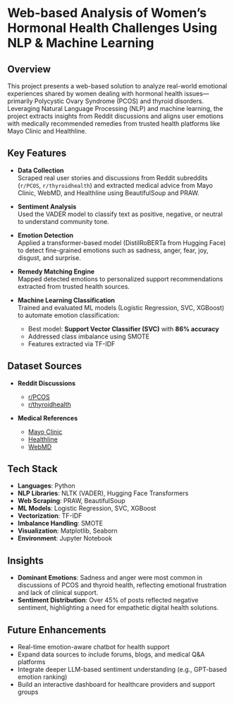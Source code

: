 # Web-based Analysis of Women’s Hormonal Health Challenges Using NLP & Machine Learning

## Overview

This project presents a web-based solution to analyze real-world emotional experiences shared by women dealing with hormonal health issues—primarily Polycystic Ovary Syndrome (PCOS) and thyroid disorders. Leveraging Natural Language Processing (NLP) and machine learning, the project extracts insights from Reddit discussions and aligns user emotions with medically recommended remedies from trusted health platforms like Mayo Clinic and Healthline.

## Key Features

- **Data Collection**  
  Scraped real user stories and discussions from Reddit subreddits (`r/PCOS`, `r/thyroidhealth`) and extracted medical advice from Mayo Clinic, WebMD, and Healthline using BeautifulSoup and PRAW.

- **Sentiment Analysis**  
  Used the VADER model to classify text as positive, negative, or neutral to understand community tone.

- **Emotion Detection**  
  Applied a transformer-based model (DistilRoBERTa from Hugging Face) to detect fine-grained emotions such as sadness, anger, fear, joy, disgust, and surprise.

- **Remedy Matching Engine**  
  Mapped detected emotions to personalized support recommendations extracted from trusted health sources.

- **Machine Learning Classification**  
  Trained and evaluated ML models (Logistic Regression, SVC, XGBoost) to automate emotion classification:
  - Best model: **Support Vector Classifier (SVC)** with **86% accuracy**
  - Addressed class imbalance using SMOTE
  - Features extracted via TF-IDF

## Dataset Sources

- **Reddit Discussions**  
  - [r/PCOS](https://www.reddit.com/r/PCOS)  
  - [r/thyroidhealth](https://www.reddit.com/r/thyroidhealth)

- **Medical References**  
  - [Mayo Clinic](https://www.mayoclinic.org)  
  - [Healthline](https://www.healthline.com)  
  - [WebMD](https://www.webmd.com)

## Tech Stack

- **Languages**: Python  
- **NLP Libraries**: NLTK (VADER), Hugging Face Transformers  
- **Web Scraping**: PRAW, BeautifulSoup  
- **ML Models**: Logistic Regression, SVC, XGBoost  
- **Vectorization**: TF-IDF  
- **Imbalance Handling**: SMOTE  
- **Visualization**: Matplotlib, Seaborn  
- **Environment**: Jupyter Notebook  

## Insights

- **Dominant Emotions**: Sadness and anger were most common in discussions of PCOS and thyroid health, reflecting emotional frustration and lack of clinical support.  
- **Sentiment Distribution**: Over 45% of posts reflected negative sentiment, highlighting a need for empathetic digital health solutions.

## Future Enhancements

- Real-time emotion-aware chatbot for health support  
- Expand data sources to include forums, blogs, and medical Q&A platforms  
- Integrate deeper LLM-based sentiment understanding (e.g., GPT-based emotion ranking)  
- Build an interactive dashboard for healthcare providers and support groups  

